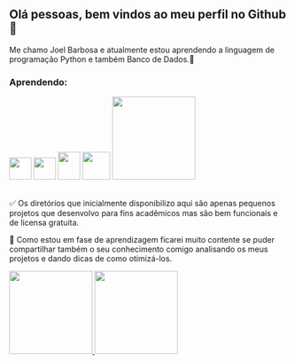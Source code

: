 ## Olá pessoas, bem vindos ao meu perfil no Github 👋
Me chamo Joel Barbosa e atualmente estou aprendendo a linguagem de programação Python e também Banco de Dados.🌱
<div display: "grid" align:"justify">
  <span>
    <h3>Aprendendo:</h3>      
    <img src="https://cdn.jsdelivr.net/gh/devicons/devicon/icons/python/python-original-wordmark.svg" width="40" height="40"/>
    <img src="https://cdn.jsdelivr.net/gh/devicons/devicon/icons/git/git-original.svg" width="40" height="40"/>
    <img src="https://cdn.jsdelivr.net/gh/devicons/devicon/icons/javascript/javascript-original.svg" width="40" height="50"/>
    <img src="https://cdn.jsdelivr.net/gh/devicons/devicon/icons/postgresql/postgresql-original-wordmark.svg" width="50" height="50"/>   
  </span>

 
  <span>
    <img src="https://media.discordapp.net/attachments/1094326816149348415/1094327572319445073/octocat-1680977780038.png" width="150" height="150"/>
  </span>
 </div
<br>
<br>
          
         
          


✅ Os diretórios que inicialmente disponibilizo aqui são apenas pequenos projetos que desenvolvo para fins acadêmicos 
mas são bem funcionais e de licensa gratuita.

🔰 Como estou em fase de aprendizagem ficarei muito contente se puder compartilhar também o seu conhecimento comigo 
analisando os meus projetos e dando dicas de como otimizá-los.


<div>
<a href="https://github.com/seu-usuário-aqui">
<img height="150em" " src="https://github-readme-stats.vercel.app/api/top-langs/?username=joelbarbozza&layout=compact&langs_count=7&theme=dracula"/> <img height="150em" src="https://github-readme-stats.vercel.app/api?username=joelbarbozza&show_icons=true&theme=dracula&include_all_commits=true&count_private=true"/>
</div>
